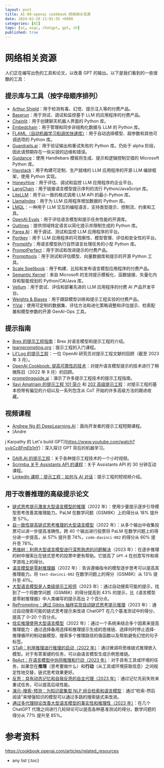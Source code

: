 ```yaml
---
layout: post
title: AI-09-openai cookbook 网络相关资源
date: 2024-02-20 21:01:55 +0800
categories: [AI]
tags: [ai, aigc, chatgpt, gpt, sh]
published: true
---
```


# 网络相关资源

人们正在编写出色的工具和论文，以改善 GPT 的输出。以下是我们看到的一些很酷的工具：

## 提示库与工具（按字母顺序排列）

- [Arthur Shield](https://www.arthur.ai/get-started)：用于检测有毒、幻觉、提示注入等的付费产品。
- [Baserun](https://baserun.ai/)：用于测试、调试和监控基于 LLM 的应用程序的付费产品。
- [Chainlit](https://docs.chainlit.io/overview)：用于创建聊天机器人界面的 Python 库。
- [Embedchain](https://github.com/embedchain/embedchain)：用于管理和同步非结构化数据与 LLM 的 Python 库。
- [FLAML（自动机器学习和调优快速库）](https://microsoft.github.io/FLAML/docs/Getting-Started/)：用于自动选择模型、超参数和其他可调选项的 Python 库。
- [Guardrails.ai](https://shreyar.github.io/guardrails/)：用于验证输出和重试失败的 Python 库。仍处于 alpha 阶段，因此请预期存在一些尖锐的边缘和错误。
- [Guidance](https://github.com/microsoft/guidance)：使用 Handlebars 模板将生成、提示和逻辑控制交错的 Microsoft Python 库。
- [Haystack](https://github.com/deepset-ai/haystack)：用于构建可定制、生产就绪的 LLM 应用程序的开源 LLM 编排框架，使用 Python 实现。
- [HoneyHive](https://honeyhive.ai)：用于评估、调试和监控 LLM 应用程序的企业平台。
- [LangChain](https://github.com/hwchase17/langchain)：用于链接语言模型提示序列的流行 Python/JavaScript 库。
- [LiteLLM](https://github.com/BerriAI/litellm)：用于以一致的格式调用 LLM API 的最小 Python 库。
- [LlamaIndex](https://github.com/jerryjliu/llama_index)：用于为 LLM 应用程序增加数据的 Python 库。
- [LMQL](https://lmql.ai)：一种用于 LLM 交互的编程语言，支持类型提示、控制流、约束和工具。
- [OpenAI Evals](https://github.com/openai/evals)：用于评估语言模型和提示任务性能的开源库。
- [Outlines](https://github.com/normal-computing/outlines)：提供领域特定语言以简化提示并限制生成的 Python 库。
- [Parea AI](https://www.parea.ai)：用于调试、测试和监控 LLM 应用程序的平台。
- [Portkey](https://portkey.ai/)：用于 LLM 应用程序的可观察性、模型管理、评估和安全性的平台。
- [Promptify](https://github.com/promptslab/Promptify)：用语言模型执行自然语言处理任务的小型 Python 库。
- [PromptPerfect](https://promptperfect.jina.ai/prompts)：用于测试和改进提示的付费产品。
- [Prompttools](https://github.com/hegelai/prompttools)：用于测试和评估模型、向量数据库和提示的开源 Python 工具。
- [Scale Spellbook](https://scale.com/spellbook)：用于构建、比较和发布语言模型应用程序的付费产品。
- [Semantic Kernel](https://github.com/microsoft/semantic-kernel)：来自 Microsoft 的支持提示模板化、函数链接、矢量化内存和智能规划的 Python/C#/Java 库。
- [Vellum](https://www.vellum.ai/)：用于尝试、评估和部署先进的 LLM 应用程序的付费 AI 产品开发平台。
- [Weights & Biases](https://wandb.ai/site/solutions/llmops)：用于跟踪模型训练和提示工程实验的付费产品。
- [YiVal](https://github.com/YiVal/YiVal)：使用可定制的数据集、评估方法和进化策略调整和评估提示、检索配置和模型参数的开源 GenAI-Ops 工具。

## 提示指南

- [Brex 的提示工程指南](https://github.com/brexhq/prompt-engineering)：Brex 对语言模型和提示工程的介绍。
- [learnprompting.org](https://learnprompting.org/)：提示工程的入门课程。
- [Lil'Log 的提示工程](https://lilianweng.github.io/posts/2023-03-15-prompt-engineering/)：一位 OpenAI 研究员对提示工程文献的回顾（截至 2023 年 3 月）。
- [OpenAI Cookbook: 提高可靠性的技术](https://cookbook.openai.com/articles/techniques_to_improve_reliability)：对提升语言模型提示的技术进行了稍微陈旧（2022 年 9 月）的回顾。
- [promptingguide.ai](https://www.promptingguide.ai/)：演示了许多提示工程技术的提示工程指南。
- [Xavi Amatriain 的提示工程 101 简介](https://amatriain.net/blog/PromptEngineering) 和 [202 高级提示工程](https://amatriain.net/blog/prompt201)：对提示工程的基本但带有偏见的介绍以及一系列包含从 CoT 开始的许多高级方法的跟进收藏。

## 视频课程

- [Andrew Ng 的 DeepLearning.AI](https://www.deeplearning.ai/short-courses/chatgpt-prompt-engineering-for-developers/)：面向开发者的提示工程短期课程。
- [Andre

j Karpathy 的 Let's build GPT](https://www.youtube.com/watch?v=kCc8FmEb1nY)：深入探讨 GPT 背后的机器学习。
- [DAIR.AI 的提示工程](https://www.youtube.com/watch?v=dOxUroR57xs)：关于各种提示工程技术的一个小时视频。
- [Scrimba 关于 Assistants API 的课程](https://scrimba.com/learn/openaiassistants)：关于 Assistants API 的 30 分钟互动课程。
- [LinkedIn 课程：提示工程：如何与 AI 对话](https://www.linkedin.com/learning/prompt-engineering-how-to-talk-to-the-ais/talking-to-the-ais?u=0)：提示工程的短视频介绍。

## 用于改善推理的高级提示论文

- [链式思考提示激发大型语言模型的推理](https://arxiv.org/abs/2201.11903)（2022 年）：使用少量提示逐步引导模型思考改善其推理能力。PaLM 在数学问题（GSM8K）上的得分从 18% 提升至 57%。
- [自一致性提高链式思考推理的大型语言模型](https://arxiv.org/abs/2203.11171)（2022 年）：从多个输出中收集投票可以进一步提高准确性。跨 40 个输出进行投票将 PaLM 在数学问题上的得分进一步提高，从 57% 提升至 74%，`code-davinci-002` 的得分从 60% 提升至 78%。
- [思维树：利用大型语言模型进行深思熟虑的问题解决](https://arxiv.org/abs/2305.10601)（2023 年）：在逐步推理的树中搜索比在链式思考的投票中更有帮助。它提高了 `GPT-4` 在创意写作和填字游戏上的得分。
- [语言模型是零射推理器](https://arxiv.org/abs/2205.11916)（2022 年）：告诉遵循指令的模型逐步思考可以提高其推理能力。将 `text-davinci-002` 在数学问题上的得分（GSM8K）从 13% 提升至 41%。
- [大型语言模型是人类级提示工程师](https://arxiv.org/abs/2211.01910)（2023 年）：通过自动搜索可能的提示，找到了一个将数学问题（GSM8K）的得分提高到 43% 的提示，比《语言模型是零射推理器》中人类编写的提示高出 2 个百分点。
- [RePrompting：通过 Gibbs 抽样实现自动链式思考提示推理](https://arxiv.org/abs/2305.09993)（2023 年）：通过自动搜索可能的链式思考提示来改进 ChatGPT 在几个基准测试中的得分，提高了 0–20 个百分点。
- [信实推理使用大型语言模型](https://arxiv.org/abs/2208.14271)（2022 年）：通过一个系统来结合多个因素来提高推理能力：通过选择备用选择和推理提示生成的思维链、选择何时停止选择-推理循环的制动器模型、搜索多个推理路径的值函数以及帮助避免幻觉的句子标签。
- [STaR：利用推理进行推理的启动（2022 年）](https://arxiv.org/abs/2203.14465)：通过微调将思维链式推理嵌入模型。对于有答案键的任务，可以由语言模型生成示例思维链。
- [ReAct：在语言模型中协同推理和行动（2023 年）](https://arxiv.org/abs/2210.03629)：对于具有工具或环境的任务，如果您在**推理**（思考要做什么）和**行动**（从工具或环境获取信息）之间规定性地交替，链式思考效果更好。
- [反思：具有动态记忆和自我反思的自主代理（2023 年）](https://arxiv.org/abs/2303.11366)：通过记忆先前失败来重试任务，可以提高后续性能。
- [演示-搜索-预测：为知识密集型 NLP 组合检索和语言模型](https://arxiv.org/abs/2212.14024)：通过“检索-然后阅读”来增强知识的模型可以通过多跳的搜索链式来改进。
- [通过多代理辩论改善大型语言模型的事实性和推理性（2023 年）](https://arxiv.org/abs/2305.14325)：在几个 ChatGPT 代理之间进行几轮辩论可以提高各种基准测试的得分。数学问题的得分从 77% 提升至 85%。


# 参考资料

https://cookbook.openai.com/articles/related_resources

* any list
{:toc}
